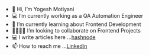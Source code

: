 - 👋 Hi, I’m Yogesh Motiyani
- 💻 I’m currently working as a QA Automation Engineer
- 🌱 I’m currently learning about Frontend Development
- 🫱🏻‍🫲🏼 I’m looking to collaborate on Frontend Projects
- 💻 I write articles here ...[hashnode](https://yogeshmotiyani.hashnode.dev/)
- 📫 How to reach me ...[Linkedin](https://www.linkedin.com/in/yogesh-motiyani/)

<!---
yogeshmotiyani12/yogeshmotiyani12 is a ✨ special ✨ repository because its `README.md` (this file) appears on your GitHub profile.
You can click the Preview link to take a look at your changes.
--->
